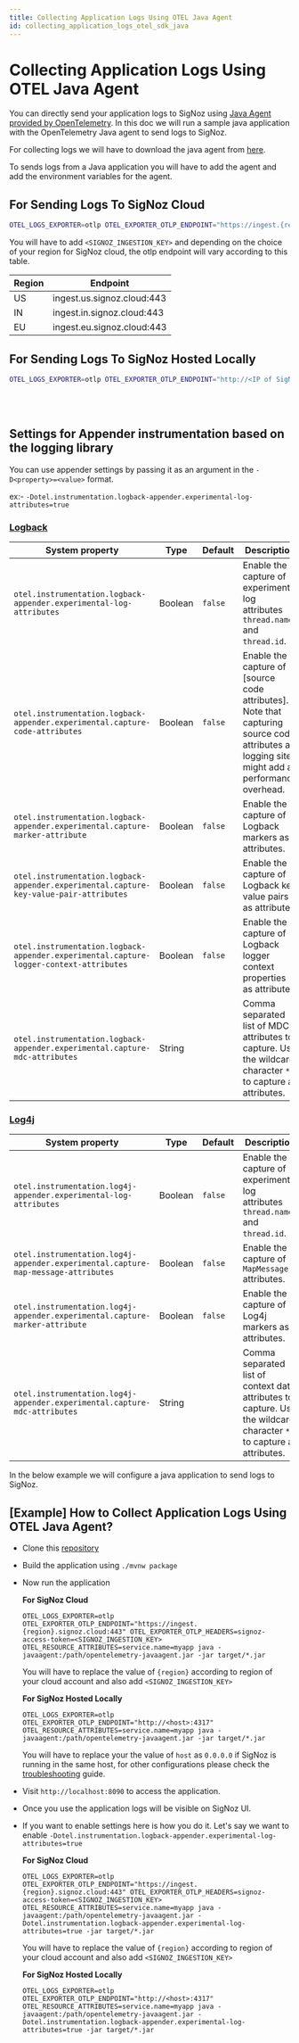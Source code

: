 ```yaml
---
title: Collecting Application Logs Using OTEL Java Agent
id: collecting_application_logs_otel_sdk_java
---
```


# Collecting Application Logs Using OTEL Java Agent

You can directly send your application logs to SigNoz using [Java Agent provided by OpenTelemetry](https://signoz.io/docs/instrumentation/java/).
In this doc we will run a sample java application with the OpenTelemetry Java agent to send logs to SigNoz.


For collecting logs we will have to download the java agent from [here](https://github.com/open-telemetry/opentelemetry-java-instrumentation/releases/latest/download/opentelemetry-javaagent.jar).


To sends logs from a Java application you will have to add the agent and add the environment variables for the agent.

## For Sending Logs To SigNoz Cloud

```bash
OTEL_LOGS_EXPORTER=otlp OTEL_EXPORTER_OTLP_ENDPOINT="https://ingest.{region}.signoz.cloud:443" OTEL_EXPORTER_OTLP_HEADERS=signoz-access-token=<SIGNOZ_INGESTION_KEY> OTEL_RESOURCE_ATTRIBUTES=service.name=<app_name> java -javaagent:/path/opentelemetry-javaagent.jar -jar  <myapp>.jar
```

 You will have to add `<SIGNOZ_INGESTION_KEY>` and depending on the choice of your region for SigNoz cloud, the otlp endpoint will vary according to this table.

  | Region | Endpoint                   |
  | ------ | -------------------------- |
  | US     | ingest.us.signoz.cloud:443 |
  | IN     | ingest.in.signoz.cloud:443 |
  | EU     | ingest.eu.signoz.cloud:443 |

## For Sending Logs To SigNoz Hosted Locally
```bash
OTEL_LOGS_EXPORTER=otlp OTEL_EXPORTER_OTLP_ENDPOINT="http://<IP of SigNoz Backend>:4317" OTEL_RESOURCE_ATTRIBUTES=service.name=<app_name> java -javaagent:/path/opentelemetry-javaagent.jar -jar  <myapp>.jar
```

<br></br>

## Settings for Appender instrumentation based on the logging library

You can use appender settings by passing it as an argument in the  `-D<property>=<value>` format.

ex:- `-Dotel.instrumentation.logback-appender.experimental-log-attributes=true`

### [Logback](https://github.com/open-telemetry/opentelemetry-java-instrumentation/tree/main/instrumentation/logback/logback-appender-1.0/javaagent)
| System property                                                                        | Type    | Default | Description                                                                                                                                   |
|----------------------------------------------------------------------------------------|---------|---------|-----------------------------------------------------------------------------------------------------------------------------------------------|
| `otel.instrumentation.logback-appender.experimental-log-attributes`                    | Boolean | `false` | Enable the capture of experimental log attributes `thread.name` and `thread.id`.                                                              |
| `otel.instrumentation.logback-appender.experimental.capture-code-attributes`           | Boolean | `false` | Enable the capture of [source code attributes]. Note that capturing source code attributes at logging sites might add a performance overhead. |
| `otel.instrumentation.logback-appender.experimental.capture-marker-attribute`          | Boolean | `false` | Enable the capture of Logback markers as attributes.                                                                                          |
| `otel.instrumentation.logback-appender.experimental.capture-key-value-pair-attributes` | Boolean | `false` | Enable the capture of Logback key value pairs as attributes.                                                                                  |
| `otel.instrumentation.logback-appender.experimental.capture-logger-context-attributes` | Boolean | `false` | Enable the capture of Logback logger context properties as attributes.                                                                        |
| `otel.instrumentation.logback-appender.experimental.capture-mdc-attributes`            | String  |         | Comma separated list of MDC attributes to capture. Use the wildcard character `*` to capture all attributes.    

### [Log4j](https://github.com/open-telemetry/opentelemetry-java-instrumentation/tree/main/instrumentation/log4j/log4j-appender-2.17/javaagent)
| System property                                                                   | Type    | Default | Description                                                                                                           |
|-----------------------------------------------------------------------------------| ------- | ------- |-----------------------------------------------------------------------------------------------------------------------|
| `otel.instrumentation.log4j-appender.experimental-log-attributes`                 | Boolean | `false` | Enable the capture of experimental log attributes `thread.name` and `thread.id`.                                      |
| `otel.instrumentation.log4j-appender.experimental.capture-map-message-attributes` | Boolean | `false` | Enable the capture of `MapMessage` attributes.                                                                        |
| `otel.instrumentation.log4j-appender.experimental.capture-marker-attribute`       | Boolean | `false` | Enable the capture of Log4j markers as attributes.                                                                    |
| `otel.instrumentation.log4j-appender.experimental.capture-mdc-attributes`         | String  |         | Comma separated list of context data attributes to capture. Use the wildcard character `*` to capture all attributes. |


In the below example we will configure a java application to send logs to SigNoz.

## [Example] How to Collect Application Logs Using OTEL Java Agent?

* Clone this [repository](https://github.com/SigNoz/spring-petclinic)
* Build the application using `./mvnw package`
* Now run the application

  **For SigNoz Cloud**
  ```
  OTEL_LOGS_EXPORTER=otlp OTEL_EXPORTER_OTLP_ENDPOINT="https://ingest.{region}.signoz.cloud:443" OTEL_EXPORTER_OTLP_HEADERS=signoz-access-token=<SIGNOZ_INGESTION_KEY> OTEL_RESOURCE_ATTRIBUTES=service.name=myapp java -javaagent:/path/opentelemetry-javaagent.jar -jar target/*.jar
  ```
  
  You will have to replace the value of `{region}` according to region of your cloud account and also add `<SIGNOZ_INGESTION_KEY>`

  **For SigNoz Hosted Locally**
  ```
  OTEL_LOGS_EXPORTER=otlp OTEL_EXPORTER_OTLP_ENDPOINT="http://<host>:4317" OTEL_RESOURCE_ATTRIBUTES=service.name=myapp java -javaagent:/path/opentelemetry-javaagent.jar -jar target/*.jar
  ```

  You will have to replace your the value of `host` as  `0.0.0.0` if SigNoz is running in the same host, for other configurations please check the 
 [troubleshooting](../install/troubleshooting.md#signoz-otel-collector-address-grid) guide.
* Visit `http://localhost:8090` to access the application.
* Once you use the application logs will be visible on SigNoz UI.
* If you want to enable settings here is how you do it.
  Let's say we want to enable `-Dotel.instrumentation.logback-appender.experimental-log-attributes=true`
  
    **For SigNoz Cloud**
  ```
  OTEL_LOGS_EXPORTER=otlp OTEL_EXPORTER_OTLP_ENDPOINT="https://ingest.{region}.signoz.cloud:443" OTEL_EXPORTER_OTLP_HEADERS=signoz-access-token=<SIGNOZ_INGESTION_KEY> OTEL_RESOURCE_ATTRIBUTES=service.name=myapp java -javaagent:/path/opentelemetry-javaagent.jar -Dotel.instrumentation.logback-appender.experimental-log-attributes=true -jar target/*.jar
  ```
  
  You will have to replace the value of `{region}` according to region of your cloud account and also add `<SIGNOZ_INGESTION_KEY>`

  **For SigNoz Hosted Locally**
  ```
  OTEL_LOGS_EXPORTER=otlp OTEL_EXPORTER_OTLP_ENDPOINT="http://<host>:4317" OTEL_RESOURCE_ATTRIBUTES=service.name=myapp java -javaagent:/path/opentelemetry-javaagent.jar -Dotel.instrumentation.logback-appender.experimental-log-attributes=true -jar target/*.jar
  ```